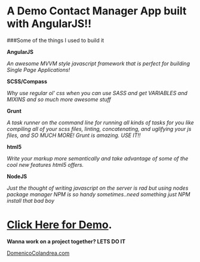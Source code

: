 A Demo Contact Manager App built with AngularJS!!
=======

###Some of the things I used to build it


**AngularJS**

*An awesome MVVM style javascript framework that is perfect for building Single Page Applications!*

**SCSS/Compass**

*Why use regular ol' css when you can use SASS and get VARIABLES and MIXINS and so much more awesome stuff*

**Grunt**

*A task runner on the command line for running all kinds of tasks for you like compiling all of your scss files, linting, concatenating, and uglifying your js files, and SO MUCH MORE! Grunt is amazing. USE IT!!*

**html5**

*Write your markup more semantically and take advantage of some of the cool new features html5 offers.*

**NodeJS**

*Just the thought of writing javascript on the server is rad but using nodes package manager NPM is so handy sometimes..need something just NPM install that bad boy*



[Click Here for Demo](http://domenicocolandrea.com/demo-app).
=======



**Wanna work on a project together? LETS DO IT**

[DomenicoColandrea.com](http://domenicocolandrea.com)